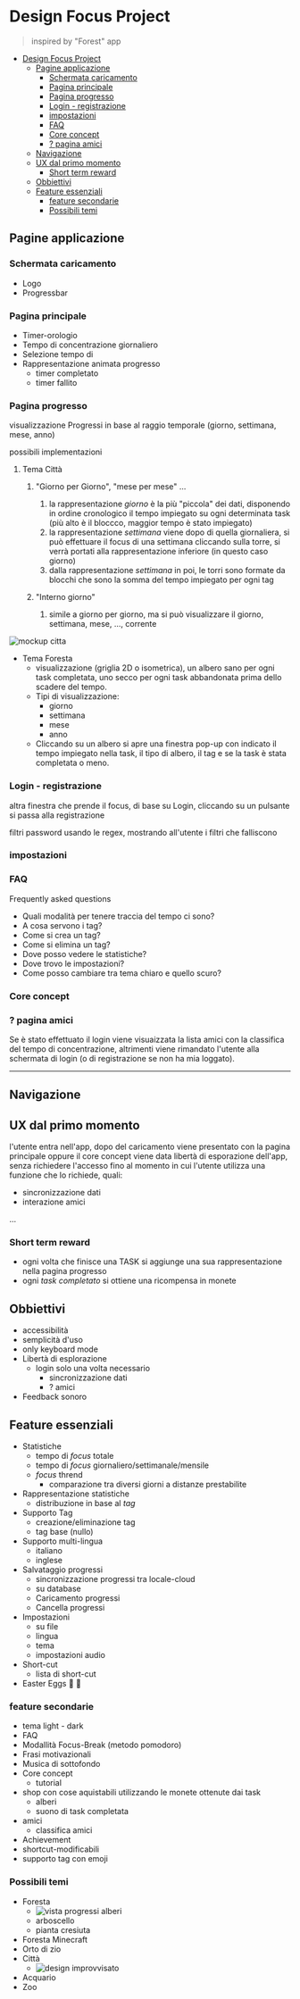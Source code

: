 # Design Focus Project

> inspired by "Forest" app

- [Design Focus Project](#design-focus-project)
  - [Pagine applicazione](#pagine-applicazione)
    - [Schermata caricamento](#schermata-caricamento)
    - [Pagina principale](#pagina-principale)
    - [Pagina progresso](#pagina-progresso)
    - [Login - registrazione](#login---registrazione)
    - [impostazioni](#impostazioni)
    - [FAQ](#faq)
    - [Core concept](#core-concept)
    - [? pagina amici](#-pagina-amici)
  - [Navigazione](#navigazione)
  - [UX dal primo momento](#ux-dal-primo-momento)
    - [Short term reward](#short-term-reward)
  - [Obbiettivi](#obbiettivi)
  - [Feature essenziali](#feature-essenziali)
    - [feature secondarie](#feature-secondarie)
    - [Possibili temi](#possibili-temi)

## Pagine applicazione

### Schermata caricamento

- Logo
- Progressbar


### Pagina principale

- Timer-orologio
- Tempo di concentrazione giornaliero
- Selezione tempo di 
- Rappresentazione animata progresso
  <!-- - stadio base ("pre inizio")
  - fase crescita (animata) **da considerare**
  - fase finale successo (uguale a quella nel progresso)
  - fase finale fall -->
  - timer completato
  - timer fallito


### Pagina progresso

visualizzazione Progressi in base al raggio temporale (giorno, settimana, mese, anno)

possibili implementazioni

1. Tema Città
   1. "Giorno per Giorno", "mese per mese" ...
      1. la rappresentazione *giorno* è la più "piccola" dei dati, disponendo in ordine cronologico il tempo impiegato su ogni determinata task (più alto è il bloccco, maggior tempo è stato impiegato)
      2. la rappresentazione *settimana* viene dopo di quella giornaliera, si può effettuare il focus di una settimana cliccando sulla torre, si verrà portati alla rappresentazione inferiore (in questo caso giorno)
      3. dalla rappresentazione *settimana* in poi, le torri sono formate da blocchi che sono la somma del tempo impiegato per ogni tag 

   2. "Interno giorno"
      1. simile a giorno per giorno, ma si può visualizzare il giorno, settimana, mese, ..., corrente

![mockup citta](./md_img/mockup_citta.png)


- Tema Foresta
  - visualizzazione (griglia 2D o isometrica), un albero sano per ogni task completata, uno secco per ogni task abbandonata prima dello scadere del tempo.
  - Tipi di visualizzazione:
    - giorno
    - settimana
    - mese
    - anno
  - Cliccando su un albero si apre una finestra pop-up con indicato il tempo impiegato nella task, il tipo di albero, il tag e se la task è stata completata o meno.


### Login - registrazione

altra finestra che prende il focus, di base su Login, cliccando su un pulsante si passa alla registrazione

filtri password usando le regex, mostrando all'utente i filtri che falliscono

### impostazioni



### FAQ

Frequently asked questions

- Quali modalità per tenere traccia del tempo ci sono?
- A cosa servono i tag?
- Come si crea un tag?
- Come si elimina un tag?
- Dove posso vedere le statistiche?
- Dove trovo le impostazioni?
- Come posso cambiare tra tema chiaro e quello scuro?

### Core concept


### ? pagina amici

Se è stato effettuato il login  viene visuaizzata la lista amici con la classifica del tempo di concentrazione, altrimenti viene rimandato l'utente alla schermata di login (o di registrazione se non ha mia loggato).

___

## Navigazione



## UX dal primo momento

l'utente entra nell'app, dopo del caricamento viene presentato con la pagina principale oppure il core concept
viene data libertà di esporazione dell'app, senza richiedere l'accesso fino al momento in cui l'utente utilizza una funzione
che lo richiede, quali:

- sincronizzazione dati
- interazione amici

...

### Short term reward

- ogni volta che finisce una TASK si aggiunge una sua rappresentazione nella pagina progresso
- ogni *task completato* si ottiene una ricompensa in monete


## Obbiettivi

- accessibilità
- semplicità d'uso
- only keyboard mode
- Libertà di esplorazione
  - login solo una volta necessario
    - sincronizzazione dati
    - ? amici
- Feedback sonoro
  
## Feature essenziali

- Statistiche
  - tempo di *focus* totale
  - tempo di *focus* giornaliero/settimanale/mensile
  - *focus* thrend
    - comparazione tra diversi giorni a distanze prestabilite
- Rappresentazione statistiche
  - distribuzione in base al *tag*
- Supporto Tag
  - creazione/eliminazione tag
  - tag base (nullo)
- Supporto multi-lingua 
  - italiano 
  - inglese
- Salvataggio progressi
  - sincronizzazione progressi tra locale-cloud
  - su database
  - Caricamento progressi
  - Cancella progressi
- Impostazioni
  - su file
  - lingua
  - tema
  - impostazioni audio
- Short-cut
  - lista di short-cut
- Easter Eggs :egg: :rabbit:


### feature secondarie 

- tema light - dark
- FAQ
- Modallità Focus-Break (metodo pomodoro)
- Frasi motivazionali
- Musica di sottofondo
- Core concept
  - tutorial
- shop con cose aquistabili utilizzando le monete ottenute dai task
  - alberi
  - suono di task completata
- amici
  - classifica amici
- Achievement
- shortcut-modificabili
- supporto tag con emoji


### Possibili temi

- Foresta
  - ![vista progressi alberi](md_img/three_view.png)
  - arboscello
  - pianta cresiuta
- Foresta Minecraft
- Orto di zio
- Città
  - ![design improvvisato](md_img/layout_cani.png)
- Acquario
- Zoo
